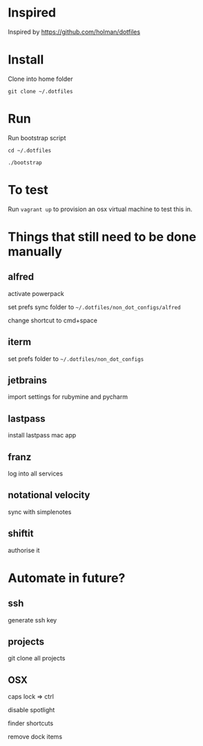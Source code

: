 # Inspired

Inspired by https://github.com/holman/dotfiles

# Install

Clone into home folder

`git clone ~/.dotfiles`

# Run 

Run bootstrap script

`cd ~/.dotfiles`

`./bootstrap`

# To test

Run `vagrant up` to provision an osx virtual machine to test this in.

# Things that still need to be done manually

## alfred
activate powerpack 

set prefs sync folder to `~/.dotfiles/non_dot_configs/alfred`

change shortcut to cmd+space

## iterm
set prefs folder to `~/.dotfiles/non_dot_configs`

## jetbrains
import settings for rubymine and pycharm

## lastpass
install lastpass mac app

## franz
log into all services

## notational velocity
sync with simplenotes

## shiftit
authorise it

# Automate in future?

## ssh
generate ssh key

## projects
git clone all projects

## OSX
caps lock => ctrl

disable spotlight

finder shortcuts

remove dock items
